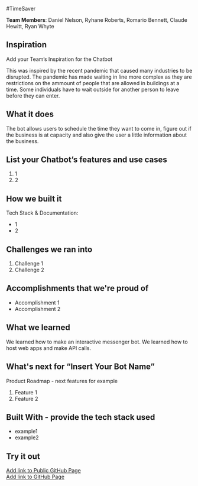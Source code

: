 #TimeSaver

[//]: <> (Please use this Winning Hackathon Application as an example:
https://devpost.com/software/rewise-ai-powered-revision-bot)

**Team Members**: Daniel Nelson, Ryhane Roberts, Romario Bennett, Claude Hewitt, Ryan Whyte

## Inspiration
Add your Team’s Inspiration for the Chatbot

This was inspired by the recent pandemic that caused many industries to be disrupted. The pandemic has made waiting in line more complex as they are restrictions on the ammount of people that are allowed in buildings at a time. Some individuals have to wait outside for another person to leave before they can enter.

## What it does
The bot allows users to schedule the time they want to come in, figure out if the business is at capacity and also give the user a little information about the business.


## List your Chatbot’s features and use cases
1. 1
1. 2


## How we built it
Tech Stack & Documentation:
* 1
* 2


## Challenges we ran into
1. Challenge 1
1. Challenge 2
 
 
## Accomplishments that we're proud of
* Accomplishment 1
* Accomplishment 2


## What we learned
We learned how to make an interactive messenger bot.
We learned how to host web apps and make API calls.


## What's next for “Insert Your Bot Name”
Product Roadmap - next features for example
1. Feature 1
1. Feature 2


## Built With - provide the tech stack used 
* example1
* example2


## Try it out
[Add link to Public GitHub Page](link) </br>
[Add link to GitHub Page](link)
